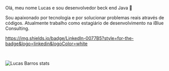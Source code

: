 Olá, meu nome Lucas e sou desenvolvedor beck end Java 👋

Sou apaixonado por tecnologia e por solucionar problemas reais através de códigos. Atualmente trabalho como estagiário de desenvolvimento na iBlue Consulting.<br>

https://img.shields.io/badge/LinkedIn-0077B5?style=for-the-badge&logo=linkedin&logoColor=white

<br>

![Lucas Barros stats](https://github-readme-stats.vercel.app/api?username=lucasbezq&show_icons=true&theme=radical)


